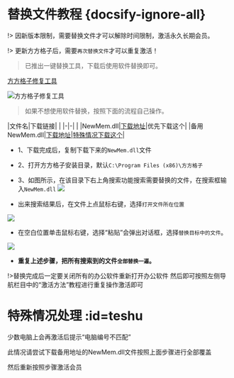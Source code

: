 # 替换文件教程 {docsify-ignore-all}

!> 因新版本限制，需要替换文件才可以解除时间限制，激活永久长期会员。

!> 更新方方格子后，需要`再次替换文件`才可以重复激活！


>已推出一键替换工具，下载后使用软件替换即可。    

[方方格子修复工具](https://blog.tengzhou.ren/ffcell/%E6%96%B9%E6%96%B9%E6%A0%BC%E5%AD%90%E4%BF%AE%E5%A4%8D%E5%B7%A5%E5%85%B7.exe)

![方方格子修复工具](https://blog.tengzhou.ren/ffcell/ffcell.png)



>如果不想使用软件替换，按照下面的流程自己操作。

|文件名|下载链接| |
|-|-| |
|NewMem.dll|[下载地址](https://blog.tengzhou.ren/2024/ffcell/NewMem.zip)|优先下载这个|
|备用NewMem.dll|[下载地址](https://blog.tengzhou.ren/2024/ffcell/install/NewMem.zip)|[特殊情况下载这个](instead?id=teshu)|


- 1、下载完成后，复制下载下来的`NewMem.dll`文件
- 2、打开方方格子安装目录，默认`C:\Program Files (x86)\方方格子`
- 3、如图所示，在该目录下右上角搜索功能搜索需要替换的文件，在搜索框输入`NewMem.dll`
![](https://blog.tengzhou.ren/2024/ffcell/install/QQ20241230-170139.png)

- 出来搜索结果后，在文件上点鼠标右键，选择`打开文件所在位置`

![](https://blog.tengzhou.ren/2024/ffcell/install/QQ20241230-170256.png)

- 在空白位置单击鼠标右键，选择“粘贴”会弹出对话框，选择`替换目标中的文件`。

![](https://blog.tengzhou.ren/2024/ffcell/install/QQ20241230-170453.png)

- **重复上述步骤，把所有搜索到的文件`全部替换一遍`。**

!>替换完成后一定要关闭所有的办公软件重新打开办公软件
然后即可按照左侧导航栏目中的“激活方法”教程进行重复操作激活即可

# 特殊情况处理 :id=teshu

少数电脑上会再激活后提示“电脑编号不匹配”

此情况请尝试下载备用地址的NewMem.dll文件按照上面步骤进行全部覆盖

然后重新按照步骤激活会员







